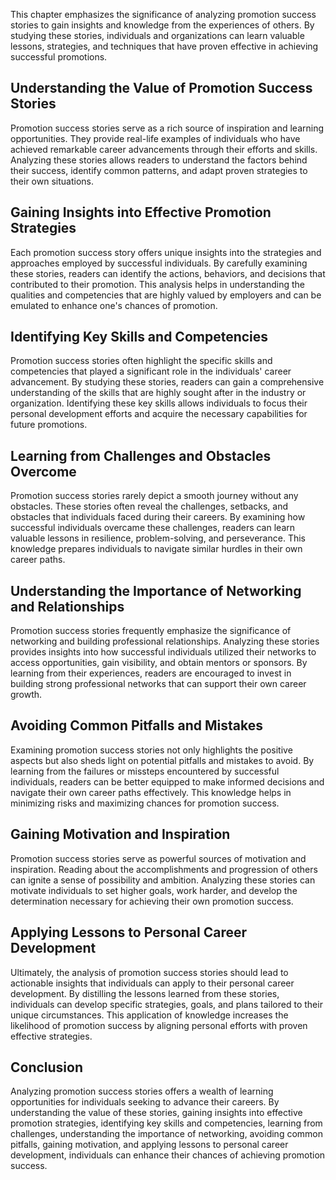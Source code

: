 
This chapter emphasizes the significance of analyzing promotion success stories to gain insights and knowledge from the experiences of others. By studying these stories, individuals and organizations can learn valuable lessons, strategies, and techniques that have proven effective in achieving successful promotions.

## Understanding the Value of Promotion Success Stories

Promotion success stories serve as a rich source of inspiration and learning opportunities. They provide real-life examples of individuals who have achieved remarkable career advancements through their efforts and skills. Analyzing these stories allows readers to understand the factors behind their success, identify common patterns, and adapt proven strategies to their own situations.

## Gaining Insights into Effective Promotion Strategies

Each promotion success story offers unique insights into the strategies and approaches employed by successful individuals. By carefully examining these stories, readers can identify the actions, behaviors, and decisions that contributed to their promotion. This analysis helps in understanding the qualities and competencies that are highly valued by employers and can be emulated to enhance one's chances of promotion.

## Identifying Key Skills and Competencies

Promotion success stories often highlight the specific skills and competencies that played a significant role in the individuals' career advancement. By studying these stories, readers can gain a comprehensive understanding of the skills that are highly sought after in the industry or organization. Identifying these key skills allows individuals to focus their personal development efforts and acquire the necessary capabilities for future promotions.

## Learning from Challenges and Obstacles Overcome

Promotion success stories rarely depict a smooth journey without any obstacles. These stories often reveal the challenges, setbacks, and obstacles that individuals faced during their careers. By examining how successful individuals overcame these challenges, readers can learn valuable lessons in resilience, problem-solving, and perseverance. This knowledge prepares individuals to navigate similar hurdles in their own career paths.

## Understanding the Importance of Networking and Relationships

Promotion success stories frequently emphasize the significance of networking and building professional relationships. Analyzing these stories provides insights into how successful individuals utilized their networks to access opportunities, gain visibility, and obtain mentors or sponsors. By learning from their experiences, readers are encouraged to invest in building strong professional networks that can support their own career growth.

## Avoiding Common Pitfalls and Mistakes

Examining promotion success stories not only highlights the positive aspects but also sheds light on potential pitfalls and mistakes to avoid. By learning from the failures or missteps encountered by successful individuals, readers can be better equipped to make informed decisions and navigate their own career paths effectively. This knowledge helps in minimizing risks and maximizing chances for promotion success.

## Gaining Motivation and Inspiration

Promotion success stories serve as powerful sources of motivation and inspiration. Reading about the accomplishments and progression of others can ignite a sense of possibility and ambition. Analyzing these stories can motivate individuals to set higher goals, work harder, and develop the determination necessary for achieving their own promotion success.

## Applying Lessons to Personal Career Development

Ultimately, the analysis of promotion success stories should lead to actionable insights that individuals can apply to their personal career development. By distilling the lessons learned from these stories, individuals can develop specific strategies, goals, and plans tailored to their unique circumstances. This application of knowledge increases the likelihood of promotion success by aligning personal efforts with proven effective strategies.

## Conclusion

Analyzing promotion success stories offers a wealth of learning opportunities for individuals seeking to advance their careers. By understanding the value of these stories, gaining insights into effective promotion strategies, identifying key skills and competencies, learning from challenges, understanding the importance of networking, avoiding common pitfalls, gaining motivation, and applying lessons to personal career development, individuals can enhance their chances of achieving promotion success.
